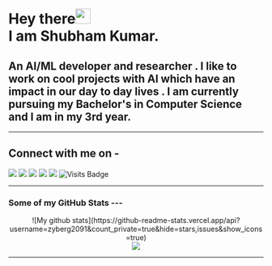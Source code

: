 # Hey there<img src="https://raw.githubusercontent.com/arnoob16/arnoob16/master/wave.gif" width="30px"><br>I am Shubham Kumar.

## An AI/ML developer and researcher . I like to work on cool projects with AI which have an impact in our day to day lives . I am currently pursuing my Bachelor's in Computer Science and I am in my 3rd year.


---

## Connect with me on - 
[<img src="https://img.shields.io/badge/linkedin-%230077B5.svg?&style=for-the-badge&logo=linkedin&logoColor=white"/>](https://www.linkedin.com/in/shubham-kumar-7b0a5a16a/) 
[<img src = "https://img.shields.io/badge/instagram-%23E4405F.svg?&style=for-the-badge&logo=instagram&logoColor=white">](https://www.instagram.com/shubhamkumar2091/?hl=en)
[<img src ="https://img.shields.io/badge/Email-Here-%23E4405F.svg?&style=for-the-badge&logo=&logoColor=white%22">](mailto:contactshubhamkr2091@gmail.com)
[<img src ="https://img.shields.io/badge/Download-Resume-AA00FF.svg?&style=for-the-badge&logo=docusign&logoColor=white%22">](https://drive.google.com/file/d/19EdbJdYJbt_DVixqt9Dkl98Rd8x9p7sd/view?usp=drivesdk)
[<img src ="https://img.shields.io/badge/Website-AD-%231877F2.svg?&style=for-the-badge&logo=&logoColor=white%22">](https://zyberg2091.github.io/)  ![Visits Badge](https://badges.pufler.dev/visits/zyberg2091/zyberg2091?style=for-the-badge)

---

### Some of my GitHub Stats	---
<p align=center>    	
    ![My github stats](https://github-readme-stats.vercel.app/api?username=zyberg2091&count_private=true&hide=stars,issues&show_icons=true) <br>
    <img src="https://github-readme-streak-stats.herokuapp.com/?user=zyberg2091"/>
</p>

---

